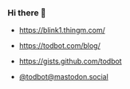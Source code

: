 ### Hi there 👋

- https://blink1.thingm.com/
- https://todbot.com/blog/

- https://gists.github.com/todbot

- [@todbot@mastodon.social](https://mastodon.social/@todbot)

<!--
**todbot/todbot** is a ✨ _special_ ✨ repository because its `README.md` (this file) appears on your GitHub profile.

Here are some ideas to get you started:

- 🔭 I’m currently working on ...
- 🌱 I’m currently learning ...
- 👯 I’m looking to collaborate on ...
- 🤔 I’m looking for help with ...
- 💬 Ask me about ...
- 📫 How to reach me: ...
- 😄 Pronouns: ...
- ⚡ Fun fact: ...
-->
